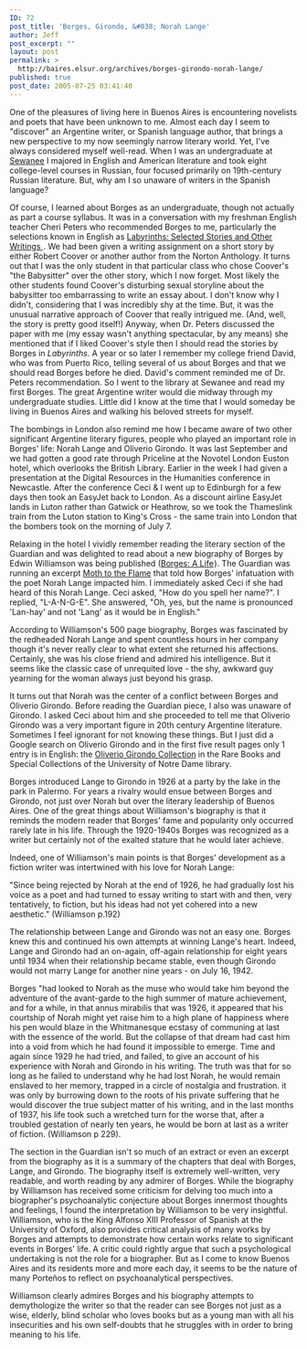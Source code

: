 ```yaml
---
ID: 72
post_title: 'Borges, Girondo, &#038; Norah Lange'
author: Jeff
post_excerpt: ""
layout: post
permalink: >
  http://baires.elsur.org/archives/borges-girondo-norah-lange/
published: true
post_date: 2005-07-25 03:41:40
---
```

One of the pleasures of living here in Buenos Aires is encountering novelists and poets that have been unknown to me. Almost each day I seem to "discover" an Argentine writer, or Spanish language author, that brings a new perspective to my now seemingly narrow literary world. Yet, I've always considered myself well-read. When I was an undergraduate at <a href="http://www.sewanee.edu">Sewanee</a> I majored in English and American literature and took eight college-level courses in Russian, four focused primarily on 19th-century Russian literature. But, why am I so unaware of writers in the Spanish language? 

Of course, I learned about Borges as an undergraduate, though not actually as part a course syllabus. It was in a conversation with my freshman English teacher Cheri Peters who recommended Borges to me, particularly the selections known in English as <a href="http://www.amazon.com/exec/obidos/redirect?path=ASIN/0811200124&amp;link_code=as2&amp;camp=1789&amp;tag=elsur-20&amp;creative=9325">Labyrinths: Selected Stories and Other Writings </a><img src="http://www.assoc-amazon.com/e/ir?t=elsur-20&amp;l=as2&amp;o=1&amp;a=0811200124" width="1" height="1" border="0" alt="" style="border:none !important; margin:0px !important;" />. We had been given a writing assignment on a short story by either Robert Coover or another author   from the Norton Anthology. It turns out that I was the only student in that particular class who chose Coover's "the Babysitter" over the other story, which I now forget. Most likely the other students found Coover's disturbing sexual storyline about the babysitter too embarrassing to write an essay about. I don't know why I didn't, considering that I was incredibly shy at the time. But, it was the unusual narrative approach of Coover that really intrigued me. (And, well, the story is pretty good itself!) Anyway, when Dr. Peters discussed the paper with me (my essay wasn't anything spectacular, by any means) she mentioned that if I liked Coover's style then I should read the stories by Borges in <em>Labyrinths</em>. A year or so later I remember my college friend David, who was from Puerto Rico, telling several of us about Borges and that we should read Borges before he died. David's comment reminded me of Dr. Peters recommendation. So I went to the library at Sewanee and read my first Borges. The great Argentine writer would die midway through my undergraduate studies. Little did I know at the time that I would someday be living in Buenos Aires and walking his beloved streets for myself. 

The bombings in London also remind me how I became aware of two other significant Argentine literary figures, people who  played an important role in Borges' life: Norah Lange and Oliverio Girondo. It was last September and we had gotten a good rate through Priceline at the Novotel London Euston hotel, which overlooks the British Library. Earlier in the week I had given a presentation at the Digital Resources in the Humanities conference in Newcastle. After the conference Ceci & I went up to Edinburgh for a few days then took an EasyJet back to London. As a discount airline EasyJet lands in Luton rather than Gatwick or Heathrow, so we took the Thameslink train from the Luton station to King's Cross - the same train into London that the bombers took on the morning of July 7. 

Relaxing in the hotel I vividly remember reading the literary section of the Guardian and was delighted to read about a new biography of Borges by Edwin Williamson   was being published (<a href="http://www.amazon.com/exec/obidos/redirect?path=ASIN/0670885797&amp;link_code=as2&amp;camp=1789&amp;tag=elsur-20&amp;creative=9325">Borges: A Life</a><img src="http://www.assoc-amazon.com/e/ir?t=elsur-20&amp;l=as2&amp;o=1&amp;a=0670885797" width="1" height="1" border="0" alt="" style="border:none !important; margin:0px !important;" />). The Guardian was running an excerpt <a href="http://books.guardian.co.uk/review/story/0,,1301102,00.html">Moth to the Flame</a>  that told how Borges' infatuation with the poet Norah Lange impacted him. I immediately asked Ceci if she had heard of this Norah Lange. Ceci asked, "How do you spell her name?". I replied, "L-A-N-G-E". She answered, "Oh, yes, but the name is pronounced 'Lan-hay' and not 'Lang' as it would be in English."

According to Williamson's 500 page biography, Borges was fascinated by the redheaded Norah Lange and spent countless hours in her company though it's never really clear to what extent she returned his affections. Certainly, she was his close friend and admired his intelligence. But it seems like the classic case of unrequited love - the shy, awkward guy yearning for the woman always just beyond his grasp. 

It turns out that Norah was the center of a conflict between Borges and Oliverio Girondo. Before reading the Guardian piece, I also was unaware of Girondo. I asked Ceci about him and she proceeded to tell me that Oliverio Girondo was a very important figure in 20th century Argentine literature. Sometimes I feel ignorant for not knowing these things. But I just did a Google search on Oliverio Girondo and in the first five result pages only 1 entry is in English: the <a href="http://www.library.nd.edu/rarebooks/collections/rarebooks/hispanic/southern_cone/girondo/index.shtml">Oliverio Girondo Collection</a>  in the Rare Books and Special Collections of the University of Notre Dame library. 

Borges introduced Lange to Girondo in 1926 at a party by the lake in the park in Palermo. For years a rivalry would ensue between Borges and Girondo, not just over Norah but over the literary leadership of Buenos Aires. One of the great things about Williamson's biography is that it reminds the modern reader that Borges' fame and popularity only occurred rarely late in his life. Through the 1920-1940s Borges was recognized as a writer but certainly not of the exalted stature that he would later achieve. 

Indeed, one of Williamson's main points is that Borges' development as a fiction writer was intertwined with his love for Norah Lange: 

"Since being rejected by Norah at the end of 1926, he had gradually lost his voice as a poet and had turned to essay writing to start with and then, very tentatively, to fiction, but his ideas had not yet cohered into a  new aesthetic." (Williamson p.192)

The relationship between Lange and Girondo was not an easy one. Borges knew this and continued his own attempts at winning Lange's heart. Indeed, Lange and Girondo had an on-again, off-again relationship for eight years until 1934 when their relationship became stable, even though Girondo would not marry Lange for another nine years - on July 16, 1942. 

Borges "had looked to Norah as the muse who would take him beyond the adventure of the avant-garde to the high summer of mature achievement, and for a while, in that annus mirabilis that was 1926, it appeared that his courtship of Norah might yet raise him to a high plane of happiness where his pen would blaze in the Whitmanesque ecstasy of communing at last with the essence of the world. But the collapse of that dream had cast him into a void from which he had found it impossible to emerge. Time and again since 1929 he had tried, and failed, to give an account of his experience with Norah and Girondo in his writing. The truth was that for so long as he failed to understand why he had lost Norah, he would remain enslaved to her memory, trapped in a circle of nostalgia and frustration. it was only by burrowing down to the roots of his private suffering that he would discover the true subject matter of his writing, and in the last months of 1937, his life took such a wretched turn for the worse that, after a troubled gestation of nearly ten years, he would be born at last as a writer of fiction. (Williamson p 229).

The section in the Guardian isn't so much of an extract or even an excerpt from the biography as it is a summary of the chapters that deal with Borges, Lange, and Girondo. The biography itself is extremely well-written, very readable, and worth reading by any admirer of Borges. While the biography by Williamson has received some criticism for delving too much into a biographer's psychoanalytic conjecture about Borges innermost thoughts and feelings, I found the interpretation by Williamson to be very insightful.  Williamson, who is the King Alfonso XIII Professor of Spanish at the University of Oxford, also provides critical analysis of many works by Borges and attempts to demonstrate how certain works relate to significant events in Borges' life. A critic could rightly argue that such a psychological undertaking is not the role for a biographer. But as I come to know Buenos Aires and its residents more and more each day, it seems to be the nature of many Porte&#241;os to reflect on psychoanalytical perspectives.  
 

Williamson clearly admires Borges and his biography attempts to demythologize the writer so that the reader can see  Borges not just as a wise, elderly, blind scholar who loves books but as a young man with   all his insecurities and   his own self-doubts that he struggles with in order to bring meaning to his life.